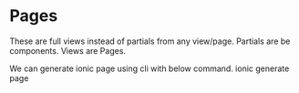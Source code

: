# Pages
These are full views instead of partials from any view/page.
Partials are be components.
Views are Pages.

We can generate ionic page using cli with below command.
ionic generate page <page-name>
